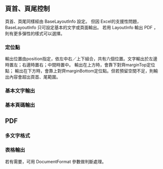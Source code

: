 ## 頁首、頁尾控制


頁首、頁尾同樣經由 BaseLayoutInfo 設定。
但因 Excel的支援性問題，BaseLayoutInfo 只可設定基本的文字或頁面輸出。
若用 LayoutInfo 輸出 PDF ，則有更多彈性的樣式可以選擇。

### 定位點

輸出位置由position指定，依左中右／上下組合，共有六個位置。文字輸出於左邊時置左；右邊時置右；中間時置中。
輸出在上方時，會靠下對齊marginTop定位點；
輸出在下方時，會靠上對齊marginBottom定位點。但若預留空間不足，則輸出內容會超出頁首、尾範圍。

### 基本文字輸出



### 基本頁碼輸出

## PDF  

### 多文字格式

### 表格輸出


  
  
  
    
若有需要，可用 DocumentFormat 參數做判斷處理。


  